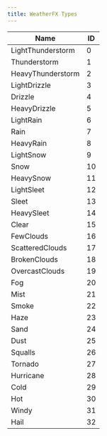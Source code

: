 ```yaml
---
title: WeatherFX Types
---
```


|Name|ID|
|---|---|
|LightThunderstorm|0|
|Thunderstorm|1|
|HeavyThunderstorm|2|
|LightDrizzle|3|
|Drizzle|4|
|HeavyDrizzle|5|
|LightRain|6|
|Rain|7|
|HeavyRain|8|
|LightSnow|9|
|Snow|10|
|HeavySnow|11|
|LightSleet|12|
|Sleet|13|
|HeavySleet|14|
|Clear|15|
|FewClouds|16|
|ScatteredClouds|17|
|BrokenClouds|18|
|OvercastClouds|19|
|Fog|20|
|Mist|21|
|Smoke|22|
|Haze|23|
|Sand|24|
|Dust|25|
|Squalls|26|
|Tornado|27|
|Hurricane|28|
|Cold|29|
|Hot|30|
|Windy|31|
|Hail|32|